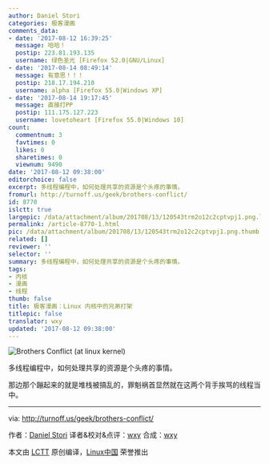 ```yaml
---
author: Daniel Stori
categories: 极客漫画
comments_data:
- date: '2017-08-12 16:39:25'
  message: 哈哈！
  postip: 223.81.193.135
  username: 绿色圣光 [Firefox 52.0|GNU/Linux]
- date: '2017-08-14 08:49:14'
  message: 有意思！！！
  postip: 218.17.194.210
  username: alpha [Firefox 55.0|Windows XP]
- date: '2017-08-14 19:17:45'
  message: 直接打PP
  postip: 111.175.127.223
  username: lovetoheart [Firefox 55.0|Windows 10]
count:
  commentnum: 3
  favtimes: 0
  likes: 0
  sharetimes: 0
  viewnum: 9490
date: '2017-08-12 09:38:00'
editorchoice: false
excerpt: 多线程编程中，如何处理共享的资源是个头疼的事情。
fromurl: http://turnoff.us/geek/brothers-conflict/
id: 8770
islctt: true
largepic: /data/attachment/album/201708/13/120543trm2o12c2cptvpj1.png.large.jpg
permalink: /article-8770-1.html
pic: /data/attachment/album/201708/13/120543trm2o12c2cptvpj1.png.thumb.jpg
related: []
reviewer: ''
selector: ''
summary: 多线程编程中，如何处理共享的资源是个头疼的事情。
tags:
- 内核
- 漫画
- 线程
thumb: false
title: 极客漫画：Linux 内核中的兄弟打架
titlepic: false
translator: wxy
updated: '2017-08-12 09:38:00'
---
```


![Brothers Conflict (at linux kernel)](/data/attachment/album/201708/13/120543trm2o12c2cptvpj1.png)


多线程编程中，如何处理共享的资源是个头疼的事情。


那边那个蹦起来的就是堆栈被搞乱的，罪魁祸首显然就在这两个背手挨骂的线程当中。




---


via: <http://turnoff.us/geek/brothers-conflict/>


作者：[Daniel Stori](http://turnoff.us/about/) 译者&校对&点评：[wxy](https://github.com/wxy) 合成：[wxy](https://github.com/wxy)


本文由 [LCTT](https://github.com/LCTT/TranslateProject) 原创编译，[Linux中国](https://linux.cn/) 荣誉推出